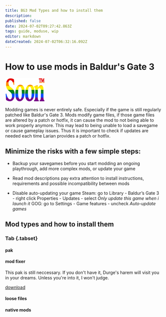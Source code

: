 ```yaml
---
title: BG3 Mod Types and how to install them
description: 
published: false
date: 2024-07-02T09:27:42.863Z
tags: guide, moduse, wip
editor: markdown
dateCreated: 2024-07-02T06:32:16.092Z
---
```


# How to use mods in Baldur's Gate 3

![soon_tm.webp](/test/alithea/soon_tm.webp)


Modding games is never entirely safe. Especially if the game is still regularly patched like Baldur's Gate 3. 
Mods modify game files, if those game files are altered by a patch or hotfix, it can cause the mod to not being able to work properly anymore. This may lead to being unable to load a savegame or cause gameplay issues.
Thus it is important to check if updates are needed each time Larian provides a patch or hotfix.

## Minimize the risks with a few simple steps:
* Backup your savegames
before you start modding an ongoing playthrough, add more complex mods, or update your game

* Read mod descriptions
pay extra attention to install instructions, requirements and possible incompatibility between mods

* Disable auto-updating your game
Steam: go to Library - Baldur’s Gate 3 - right click Properties - Updates - select *Only update this game when i launch it*
GOG: go to Settings - Game features - uncheck *Auto-update games*

## Mod types and how to install them

### Tab {.tabset}
#### pak

#### mod fixer
This pak is still neccessary. If you don't have it, Durge's harem will visit you in your dreams. Unless you're into it, I won't judge.

[download](https://www.nexusmods.com/baldursgate3/mods/141)

<!--[post on larian studio's discord](https://discord.com/channels/98922182746329088/767804218819477515/784392518883868674)-->
#### loose files

#### native mods


